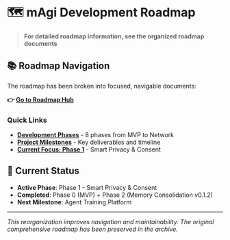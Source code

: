 # 🗺️ mAgi Development Roadmap

> **For detailed roadmap information, see the organized roadmap documents**

## 📚 Roadmap Navigation

The roadmap has been broken into focused, navigable documents:

**👉 [Go to Roadmap Hub](roadmap/README.md)**

### Quick Links

- **[Development Phases](roadmap/phases.md)** - 8 phases from MVP to Network
- **[Project Milestones](roadmap/milestones.md)** - Key deliverables and timeline
- **[Current Focus: Phase 1](roadmap/phases.md#phase-1-smart-privacy--consent)** - Smart Privacy & Consent

## 🎯 Current Status

- **Active Phase**: Phase 1 - Smart Privacy & Consent
- **Completed**: Phase 0 (MVP) + Phase 2 (Memory Consolidation v0.1.2)
- **Next Milestone**: Agent Training Platform

---

*This reorganization improves navigation and maintainability. The original comprehensive roadmap has been preserved in the archive.*